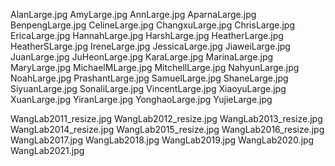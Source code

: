 AlanLarge.jpg
AmyLarge.jpg
AnnLarge.jpg
AparnaLarge.jpg
BenpengLarge.jpg
CelineLarge.jpg
ChangxuLarge.jpg
ChrisLarge.jpg
EricaLarge.jpg
HannahLarge.jpg
HarshLarge.jpg
HeatherLarge.jpg
HeatherSLarge.jpg
IreneLarge.jpg
JessicaLarge.jpg
JiaweiLarge.jpg
JuanLarge.jpg
JuHeonLarge.jpg
KaraLarge.jpg
MarinaLarge.jpg
MaryLarge.jpg
MichaelMLarge.jpg
MitchellLarge.jpg
NahyunLarge.jpg
NoahLarge.jpg
PrashantLarge.jpg
SamuelLarge.jpg
ShaneLarge.jpg
SiyuanLarge.jpg
SonaliLarge.jpg
VincentLarge.jpg
XiaoyuLarge.jpg
XuanLarge.jpg
YiranLarge.jpg
YonghaoLarge.jpg
YujieLarge.jpg






WangLab2011_resize.jpg
WangLab2012_resize.jpg
WangLab2013_resize.jpg
WangLab2014_resize.jpg
WangLab2015_resize.jpg
WangLab2016_resize.jpg
WangLab2017.jpg
WangLab2018.jpg
WangLab2019.jpg
WangLab2020.jpg
WangLab2021.jpg